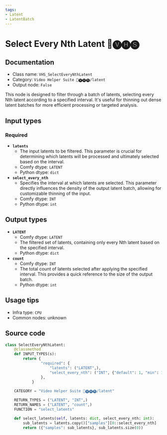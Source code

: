 ```yaml
---
tags:
- Latent
- LatentBatch
---
```


# Select Every Nth Latent 🎥🅥🅗🅢
## Documentation
- Class name: `VHS_SelectEveryNthLatent`
- Category: `Video Helper Suite 🎥🅥🅗🅢/latent`
- Output node: `False`

This node is designed to filter through a batch of latents, selecting every Nth latent according to a specified interval. It's useful for thinning out dense latent batches for more efficient processing or targeted analysis.
## Input types
### Required
- **`latents`**
    - The input latents to be filtered. This parameter is crucial for determining which latents will be processed and ultimately selected based on the interval.
    - Comfy dtype: `LATENT`
    - Python dtype: `dict`
- **`select_every_nth`**
    - Specifies the interval at which latents are selected. This parameter directly influences the density of the output latent batch, allowing for customizable thinning of the input.
    - Comfy dtype: `INT`
    - Python dtype: `int`
## Output types
- **`LATENT`**
    - Comfy dtype: `LATENT`
    - The filtered set of latents, containing only every Nth latent based on the specified interval.
    - Python dtype: `dict`
- **`count`**
    - Comfy dtype: `INT`
    - The total count of latents selected after applying the specified interval. This provides a quick reference to the size of the output batch.
    - Python dtype: `int`
## Usage tips
- Infra type: `CPU`
- Common nodes: unknown


## Source code
```python
class SelectEveryNthLatent:
    @classmethod
    def INPUT_TYPES(s):
        return {
                "required": {
                    "latents": ("LATENT",),
                    "select_every_nth": ("INT", {"default": 1, "min": 1, "max": BIGMAX, "step": 1}),
                },
            }
    
    CATEGORY = "Video Helper Suite 🎥🅥🅗🅢/latent"

    RETURN_TYPES = ("LATENT", "INT",)
    RETURN_NAMES = ("LATENT", "count",)
    FUNCTION = "select_latents"

    def select_latents(self, latents: dict, select_every_nth: int):
        sub_latents = latents.copy()["samples"][0::select_every_nth]
        return ({"samples": sub_latents}, sub_latents.size(0))

```
